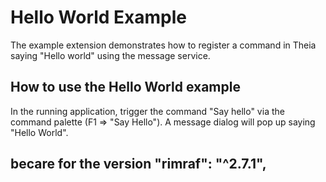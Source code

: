# Hello World Example

The example extension demonstrates how to register a command in Theia saying "Hello world" using the message service.

## How to use the Hello World example

In the running application, trigger the command "Say hello" via the command palette (F1 => "Say Hello"). A message dialog will pop up saying "Hello World".


## becare for the  version "rimraf": "^2.7.1",